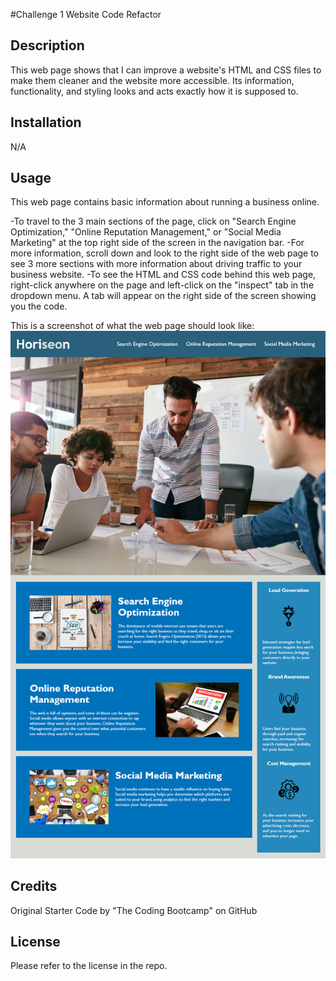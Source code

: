 #Challenge 1 Website Code Refactor

## Description

This web page shows that I can improve a website's HTML and CSS files to make them cleaner and the website more accessible. Its information, functionality, and styling looks and acts exactly how it is supposed to.

## Installation

N/A

## Usage

This web page contains basic information about running a business online.

-To travel to the 3 main sections of the page, click on "Search Engine Optimization," "Online Reputation Management," or "Social Media Marketing" at the top right side of the screen in the navigation bar.
-For more information, scroll down and look to the right side of the web page to see 3 more sections with more information about driving traffic to your business website.
-To see the HTML and CSS code behind this web page, right-click anywhere on the page and left-click on the "inspect" tab in the dropdown menu. A tab will appear on the right side of the screen showing you the code.

This is a screenshot of what the web page should look like:
![Alt Website Image](01-html-css-git-homework-demo.png)

## Credits

Original Starter Code by "The Coding Bootcamp" on GitHub

## License

Please refer to the license in the repo.
